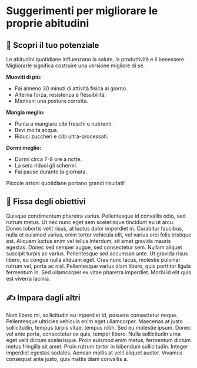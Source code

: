 # Suggerimenti per migliorare le proprie abitudini

## 💪 **Scopri il tuo potenziale**

Le abitudini quotidiane influenzano la salute, la produttività e il benessere. Migliorarle significa costruire una versione migliore di sé.

**Muoviti di più:**
- Fai almeno 30 minuti di attività fisica al giorno.
- Alterna forza, resistenza e flessibilità.
- Mantieni una postura corretta.

**Mangia meglio:**
- Punta a mangiare cibi freschi e nutrienti.
- Bevi molta acqua.
- Riduci zuccheri e cibi ultra-processati.

**Dormi meglio:**
- Dormi circa 7-9 ore a notte.
- La sera riduci gli schermi.
- Fai pause durante la giornata.

Piccole azioni quotidiane portano grandi risultati!

## 🎯 **Fissa degli obiettivi**

Quisque condimentum pharetra varius. Pellentesque id convallis odio, sed rutrum metus. Ut nec nunc eget sem scelerisque tincidunt eu ut arcu. Donec lobortis velit risus, at luctus dolor imperdiet in. Curabitur faucibus, nulla et euismod varius, enim tortor vehicula elit, vel varius orci felis tristique est. Aliquam luctus enim vel tellus interdum, sit amet gravida mauris egestas. Donec sed semper augue, sed consectetur sem. Nullam aliquet suscipit turpis ac varius. Pellentesque sed accumsan ante. Ut gravida risus libero, eu congue nulla aliquam eget. Cras nunc lacus, molestie pulvinar rutrum vel, porta ac nisl. Pellentesque varius diam libero, quis porttitor ligula fermentum in. Sed ullamcorper ex vitae pharetra imperdiet. Morbi id elit quis est viverra lacinia.

## ✍️ **Impara dagli altri**

Nam libero mi, sollicitudin eu imperdiet id, posuere consectetur neque. Pellentesque ultricies vehicula enim eget ullamcorper. Maecenas at justo sollicitudin, tempus turpis vitae, tempus nibh. Sed eu molestie ipsum. Donec vel ante porta, consectetur ex quis, tempor libero. Nulla sollicitudin urna eget velit dictum scelerisque. Proin euismod enim metus, fermentum dictum metus fringilla sit amet. Proin rutrum tortor in bibendum sollicitudin. Integer imperdiet egestas sodales. Aenean mollis at velit aliquet auctor. Vivamus consequat ante justo, quis mattis diam convallis a.